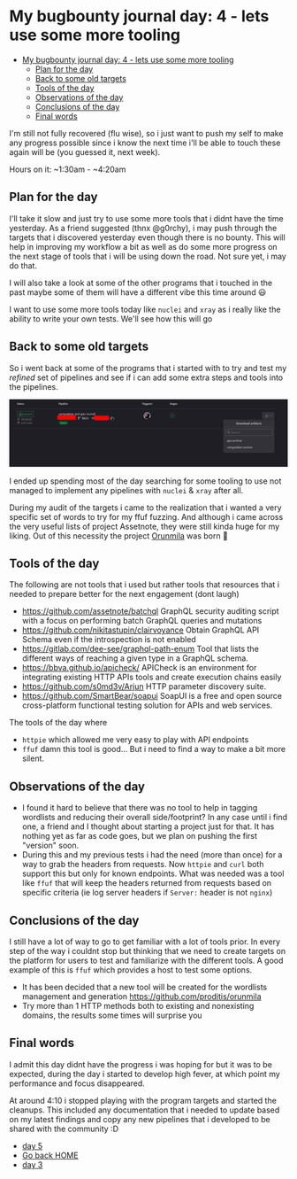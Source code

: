 # My bugbounty journal day: 4 - lets use some more tooling
- [My bugbounty journal day: 4 - lets use some more tooling](#my-bugbounty-journal-day-4---lets-use-some-more-tooling)
  - [Plan for the day](#plan-for-the-day)
  - [Back to some old targets](#back-to-some-old-targets)
  - [Tools of the day](#tools-of-the-day)
  - [Observations of the day](#observations-of-the-day)
  - [Conclusions of the day](#conclusions-of-the-day)
  - [Final words](#final-words)

I'm still not fully recovered (flu wise), so i just want to push my self to make any progress possible since i know the next time i'll be able to touch these again will be (you guessed it, next week).

Hours on it: ~1:30am - ~4:20am

## Plan for the day
I'll take it slow and just try to use some more tools that i didnt have the time yesterday. As a friend suggested (thnx @g0rchy), i may push through the targets that i discovered yesterday even though there is no bounty. This will help in improving my workflow a bit as well as do some more progress on the next stage of tools that i will be using down the road. Not sure yet, i may do that.

I will also take a look at some of the other programs that i touched in the past maybe some of them will have a different vibe this time around :smiley:

I want to use some more tools today like `nuclei` and `xray` as i really like the ability to write your own tests. We'll see how this will go

## Back to some old targets
So i went back at some of the programs that i started with to try and test my _refined_ set of pipelines and see if i can add some extra steps and tools into the pipelines.

![First pipeline run](../assets/day4-round1.png)

I ended up spending most of the day searching for some tooling to use not managed to implement any pipelines with `nuclei` & `xray` after all.

During my audit of the targets i came to the realization that i wanted a very specific set of words to try for my ffuf fuzzing. And although i came across the very useful lists of project Assetnote, they were still kinda huge for my liking. Out of this necessity the project [Orunmila](https://github.com/proditis/orunmila) was born :facepalm:

## Tools of the day
The following are not tools that i used but rather tools that resources that i needed to prepare better for the next engagement (dont laugh)

* https://github.com/assetnote/batchql GraphQL security auditing script with a focus on performing batch GraphQL queries and mutations
* https://github.com/nikitastupin/clairvoyance Obtain GraphQL API Schema even if the introspection is not enabled
* https://gitlab.com/dee-see/graphql-path-enum Tool that lists the different ways of reaching a given type in a GraphQL schema.
* https://bbva.github.io/apicheck/ APICheck is an environment for integrating existing HTTP APIs tools and create execution chains easily
* https://github.com/s0md3v/Arjun HTTP parameter discovery suite.
* https://github.com/SmartBear/soapui SoapUI is a free and open source cross-platform functional testing solution for APIs and web services.

The tools of the day where
* `httpie` which allowed me very easy to play with API endpoints
* `ffuf` damn this tool is good... But i need to find a way to make a bit more silent.


## Observations of the day

* I found it hard to believe that there was no tool to help in tagging wordlists and reducing their overall side/footprint? In any case until i find one, a friend and I thought about starting a project just for that. It has nothing yet as far as code goes, but we plan on pushing the first "version" soon.
* During this and my previous tests i had the need (more than once) for a way to grab the headers from requests. Now `httpie` and `curl` both support this but only for known endpoints. What was needed was a tool like `ffuf` that will keep the headers returned from requests based on specific criteria (ie log server headers if `Server:` header is not `nginx`)

## Conclusions of the day
I still have a lot of way to go to get familiar with a lot of tools prior. In every step of the way i couldnt stop but thinking that we need to create targets on the platform for users to test and familiarize with the different tools. A good example of this is `ffuf` which provides a host to test some options.

* It has been decided that a new tool will be created for the wordlists management and generation https://github.com/proditis/orunmila
* Try more than 1 HTTP methods both to existing and nonexisting domains, the results some times will surprise you

## Final words
I admit this day didnt have the progress i was hoping for but it was to be expected, during the day i started to develop high fever, at which point my performance and focus disappeared.

At around 4:10 i stopped playing with the program targets and started the cleanups. This included any documentation that i needed to update based on my latest findings and copy any new pipelines that i developed to be shared with the community :D

- [day 5](day5.md)
- [Go back HOME](../)
- [day 3](day3.md)